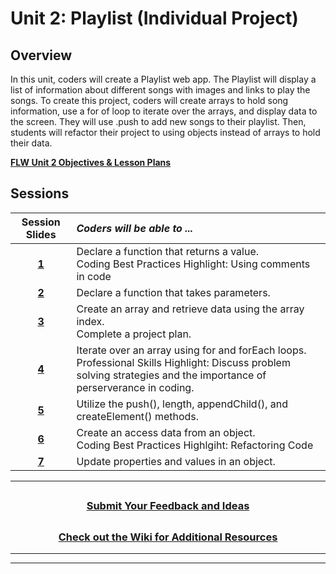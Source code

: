 # Unit 2: Playlist (Individual Project)

## Overview

In this unit, coders will create a Playlist web app.  The Playlist will display a list of information about different songs with images and links to play the songs. To create this project, coders will create arrays to hold song information, use a for of loop to iterate over the arrays, and display data to the screen. They will use .push to add new songs to their playlist. Then, students will refactor their project to using objects instead of arrays to hold their data.

[**FLW Unit 2 Objectives & Lesson Plans**]()
## Sessions

|                                                                    Session Slides                                                                     | _Coders will be able to ..._                                |
| :-----------------------------------------------------------: |:-----|
|                     [**1**](https://docs.google.com/presentation/d/19CgCqSjJP6Wt4t9NFpeXOY8NUGOcvDsooY3Wm2SPNjc/edit#slide=id.g143a898e5ec_0_651)                     | Declare a function that returns a value.</br>Coding Best Practices Highlight: Using comments in code |
|                     [**2**](https://docs.google.com/presentation/d/1rfP67LxNncNqkR6BfnHC1EX2oh5IewygYZJfj66FqGU/edit#slide=id.g143ab54c58a_0_639)                     | Declare a function that takes parameters.      |
|                     [**3**](https://docs.google.com/presentation/d/1tcGziqBZJ3GT4zTvYWmWhSAtrdU4tDszlLP4jl-DIaU/edit#slide=id.g143b783a67c_1_639)                     | Create an array and retrieve data using the array index.</br>Complete a project plan.        |
|                     [**4**](https://docs.google.com/presentation/d/1x2Y4vfF5nlWE32dN5DRwJtUzUbLPV_7N5gnjzqkCEMw/edit#slide=id.g1453263ef45_0_639)                     | Iterate over an array using for and forEach loops.</br>Professional Skills Highlight: Discuss problem solving strategies and the importance of perserverance in coding.        |
|                     [**5**](https://docs.google.com/presentation/d/1EFtq-o5E7EsmpizaKe49dIt5hnHpBWV84-FNQ9LeZWg/edit#slide=id.g14b78fac8d9_0_683)                     | Utilize the push(), length, appendChild(), and createElement() methods.      |
|                     [**6**](https://docs.google.com/presentation/d/1vhyndCmyRTuxfd52hF4bEiBXsUMCBosdhKscAf6Huac/edit#slide=id.g14b6f5ee80d_0_2603)                     | Create an access data from an object.</br>Coding Best Practices Highlgiht: Refactoring Code       |
|                     [**7**](https://docs.google.com/presentation/d/16Z0NjXtXAMBujWj7pzx-IpBt-TMKrJkDTB_gaW8sW8o/edit#slide=id.g14ffbc98c79_0_1325)                     | Update properties and values in an object.       |

---
## <h3 align="center"><a href="https://docs.google.com/forms/d/e/1FAIpQLSeQPPd3u1y_vV9426DjRjgzQHrzsMAIbdsGCxEU5uRj3bTleQ/viewform?usp=sf_link">Submit Your Feedback and Ideas</a></h3>

## <h3 align="center"><a href="https://github.com/itscodenation/curriculum-22-23/wiki">Check out the Wiki for Additional Resources</a></h3>

---
---
